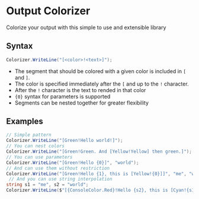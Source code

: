 # Output Colorizer
Colorize your output with this simple to use and extensible library

## Syntax
```csharp
Colorizer.WriteLine("[<color>!<text>]");
```
- The segment that should be colored with a given color is included in `[` and `]`. 
- The color is specified immediately after the `[` and up to the `!` character.
- After the `!` character is the text to rended in that color
- `{0}` syntax for parameters is supported
- Segments can be nested together for greater flexibility

## Examples
```csharp
// Simple pattern
Colorizer.WriteLine("[Green!Hello world!]"); 
// You can nest colors
Colorizer.WriteLine("[Green!Green. And [Yellow!Yellow] then green.]"); 
// You can use parameters
Colorizer.WriteLine("[Green!Hello {0}]", "world"); 
// And can use them without restriction
Colorizer.WriteLine("[Green!Hello {1}, this is [Yellow!{0}]]", "me", "world"); 
 // And you can use string interpolation
string s1 = "me", s2 = "world";
Colorizer.WriteLine($"[{ConsoleColor.Red}!Hello {s2}, this is [Cyan!{s1}]]");
```
